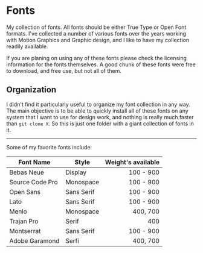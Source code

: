 # Fonts
My collection of fonts. All fonts should be either True Type or Open Font formats. I've collected a number of various fonts over the years working with Motion Graphics and Graphic design, and I like to have my collection readily available. 

If you are planing on using any of these fonts please check the licensing information for the fonts themselves. A good chunk of these fonts were free to download, and free use, but not all of them. 

## Organization
I didn't find it particularly useful to organize my font collection in any way. The main objective is to be able to quickly install all of these fonts on any system that I want to use for design work, and nothing is really much faster than ``git clone X``. So this is just one folder with a giant collection of fonts in it. 

---

Some of my favorite fonts include: 

Font Name       | Style      | Weight's available
 -------------- | ---------- | -----------------: 
Bebas Neue      | Display    | 100 - 900
Source Code Pro | Monospace  | 100 - 900
Open Sans       | Sans Serif | 100 - 900
Lato            | Sans Serif | 100 - 900
Menlo           | Monospace  | 400, 700
Trajan Pro      | Serif      | 400
Montserrat      | Sans Serif | 100 - 900
Adobe Garamond  | Serfi      | 400, 700
